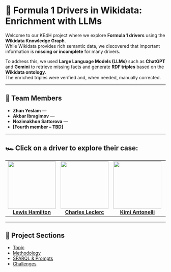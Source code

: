 # 🏁 Formula 1 Drivers in Wikidata: Enrichment with LLMs

Welcome to our KE4H project where we explore **Formula 1 drivers** using the **Wikidata Knowledge Graph**.  
While Wikidata provides rich semantic data, we discovered that important information is **missing or incomplete** for many drivers.

To address this, we used **Large Language Models (LLMs)** such as **ChatGPT** and **Gemini** to retrieve missing facts and generate **RDF triples** based on the **Wikidata ontology**.  
The enriched triples were verified and, when needed, manually corrected.

---

## 👥 Team Members

- **Zhan Yeslam** —  
- **Akbar Ibragimov** —  
- **Nozimakhon Sattorova** — 
- **[Fourth member – TBD]**

---

## 🏎️ Click on a driver to explore their case:

<table>
  <tr>
    <td align="center">
      <a href="hamilton.md">
        <img src="assets/images/hamilton.jpg" width="150"/><br/>
        <strong>Lewis Hamilton</strong>
      </a>
    </td>
    <td align="center">
      <a href="leclerc.md">
        <img src="assets/images/leclerc.jpg" width="150"/><br/>
        <strong>Charles Leclerc</strong>
      </a>
    </td>
    <td align="center">
      <a href="antonelli.md">
        <img src="assets/images/antonelli.jpg" width="150"/><br/>
        <strong>Kimi Antonelli</strong>
      </a>
    </td>
    <td align="center">
      <a href="verstappen.md">
        <img src="assets/images/verstappen.jpg" width="150"/><br/>
        <strong>Max Verstappen</strong>
      </a>
    </td>
  </tr>
</table>

---

## 📂 Project Sections

- [Topic](topic.md)
- [Methodology](methodology.md)
- [SPARQL & Prompts](sparql-prompts.md)
- [Challenges](challenges.md)

